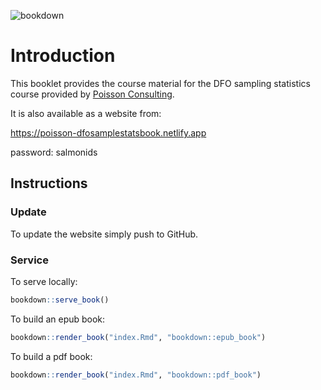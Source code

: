 <!-- badges: start -->
![bookdown](https://github.com/poissonconsulting/DFOsamplestatsbook/workflows/bookdown/badge.svg)
<!-- badges: end -->

# Introduction 

This booklet provides the course material for the DFO sampling statistics course provided by [Poisson Consulting](https://www.poissonconsulting.ca). 

It is also available as a website from:

https://poisson-dfosamplestatsbook.netlify.app

password: salmonids

## Instructions

### Update

To update the website simply push to GitHub.

### Service

To serve locally:
```r
bookdown::serve_book()
```

To build an epub book:
```r
bookdown::render_book("index.Rmd", "bookdown::epub_book")
```

To build a pdf book:
```r
bookdown::render_book("index.Rmd", "bookdown::pdf_book")
```
